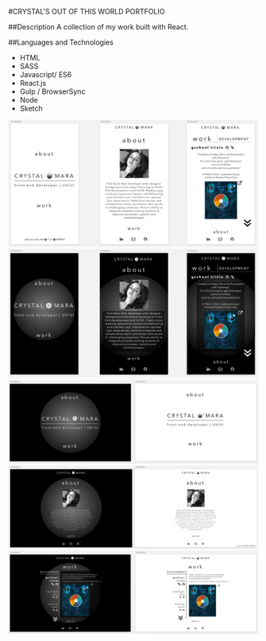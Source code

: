 #CRYSTAL'S OUT OF THIS WORLD PORTFOLIO

##Description
A collection of my work built with React. 

##Languages and Technologies
- HTML
- SASS
- Javascript/ ES6
- React.js
- Gulp / BrowserSync
- Node
- Sketch

![alt text](app/images/portfolio-sketch-mobile-1.png)
![alt text](app/images/portfolio-sketch-mobile-2.png)
![alt text](app/images/portfolio-home.png)
![alt text](app/images/portfolio-about.png)
![alt text](app/images/portfolio-content.png)
